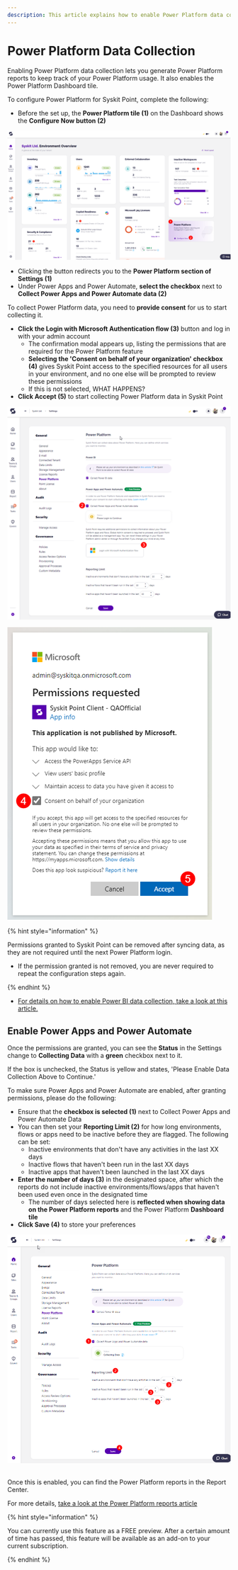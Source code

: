 ```yaml
---
description: This article explains how to enable Power Platform data collection for Syskit Point
---
```


# Power Platform Data Collection

Enabling Power Platform data collection lets you generate Power Platform reports to keep track of your Power Platform usage. It also enables the Power Platform Dashboard tile. 

To configure Power Platform for Syskit Point, complete the following:

* Before the set up, the **Power Platform tile (1)** on the Dashboard shows the **Configure Now button (2)**

![Dashboard tile - Configure Now](../.gitbook\assets\power-platform-tile-configure.png)

* Clicking the button redirects you to the **Power Platform section of Settings (1)** 
* Under Power Apps and Power Automate, **select the checkbox** next to **Collect Power Apps and Power Automate data (2)**

To collect Power Platform data, you need to **provide consent** for us to start collecting it.

* **Click the Login with Microsoft Authentication flow (3)** button and log in with your admin account
  * The confirmation modal appears up, listing the permissions that are required for the Power Platform feature
  * **Selecting the 'Consent on behalf of your organization' checkbox (4)** gives Syskit Point access to the specified resources for all users in your environment, and no one else will be prompted to review these permissions
  * If this is not selected, WHAT HAPPENS?
* **Click Accept (5)** to start collecting Power Platform data in Syskit Point

![Configure Power Platform](../.gitbook\assets\power-platform-configuration.png)

![Configure Power Platform - Consent](../.gitbook\assets\power-platform-configuration-consent.png)

{% hint style="information" %}

Permissions granted to Syskit Point can be removed after syncing data, as they are not required until the next Power Platform login.
  * If the permission granted is not removed, you are never required to repeat the configuration steps again.

{% endhint %}

* [For details on how to enable Power BI data collection, take a look at this article.](../configuration/enable-powerBI-data-collection.md)

## Enable Power Apps and Power Automate

Once the permissions are granted, you can see the **Status** in the Settings change to **Collecting Data** with a **green** checkbox next to it. 

If the box is unchecked, the Status is yellow and states, 'Please Enable Data Collection Above to Continue.'

To make sure Power Apps and Power Automate are enabled, after granting permissions, please do the following:

* Ensure that the **checkbox is selected (1)** next to Collect Power Apps and Power Automate Data
* You can then set your **Reporting Limit (2)** for how long environments, flows or apps need to be inactive before they are flagged. The following can be set:
  * Inactive environments that don't have any activities in the last XX days
  * Inactive flows that haven't been run in the last XX days
  * Inactive apps that haven't been launched in the last XX days
* **Enter the number of days (3)** in the designated space, after which the reports do not include inactive environments/flows/apps that haven't been used even once in the designated time
  * The number of days selected here is **reflected when showing data on the Power Platform reports** and the Power Platform **Dashboard tile**
* **Click Save (4)** to store your preferences

![Power Apps and Power Automate](../.gitbook/assets/power-platform-power-point-reports.png)
 

Once this is enabled, you can find the Power Platform reports in the Report Center. 

For more details, [take a look at the Power Platform reports article](../reporting/power-platform-reports.md)

{% hint style="information" %}

You can currently use this feature as a FREE preview. After a certain amount of time has passed, this feature will be available as an add-on to your current subscription. 

{% endhint %}